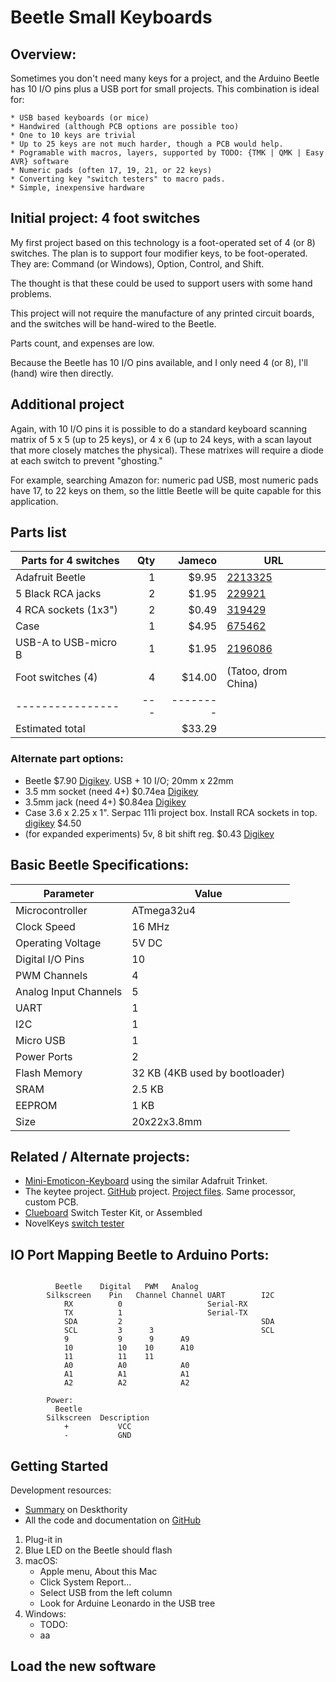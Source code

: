 # Beetle Small Keyboards

## Overview:

Sometimes you don't need many keys for a project, and the Arduino Beetle has 10
I/O pins plus a USB port for small projects. This combination is ideal for:

    * USB based keyboards (or mice)
    * Handwired (although PCB options are possible too)
    * One to 10 keys are trivial
    * Up to 25 keys are not much harder, though a PCB would help.
    * Pogramable with macros, layers, supported by TODO: {TMK | QMK | Easy AVR} software
    * Numeric pads (often 17, 19, 21, or 22 keys)
    * Converting key "switch testers" to macro pads.
    * Simple, inexpensive hardware

## Initial project: 4 foot switches

My first project based on this technology is a foot-operated set of 4 (or 8)
switches. The plan is to support four modifier keys, to be foot-operated. They
are: Command (or Windows), Option, Control, and Shift.

The thought is that these could be used to support users with some hand problems.

This project will not require the manufacture of any printed circuit boards, 
and the switches will be hand-wired to the Beetle.

Parts count, and expenses are low.

Because the Beetle has 10 I/O pins available, and I only need 4 (or 8), I'll
(hand) wire then directly.

## Additional project

Again, with 10 I/O pins it is possible to do a standard keyboard scanning matrix
of 5 x 5 (up to 25 keys), or 4 x 6 (up to 24 keys, with a scan layout that more
closely matches the physical). These matrixes will require a diode at each
switch to prevent "ghosting."

For example, searching Amazon for: numeric pad USB, most numeric pads have 17,
to 22 keys on them, so the little Beetle will be quite capable for this
application.


## Parts list




Parts for 4 switches|Qty| Jameco  |URL
--------------------|--:|--------:|----
Adafruit Beetle     | 1 | $9.95   | [2213325](https://www.jameco.com/z/DFR0282-DFRobot-Beetle-Microcontroller-Arduino-Compatible-_2213325.html)
5 Black RCA jacks   | 2 | $1.95   | [229921](https://www.jameco.com/z/JR1625BLK-Black-Plastic-RCA-Plug-Pack-of-5-_229921.html)
4 RCA sockets (1x3")| 2 | $0.49   | [319429](https://www.jameco.com/z/CA066-Velleman-RCA-Jacks-2-Stereo-Pairs-Red-Black-Nickel-Plated_319249.html)
Case                | 1 | $4.95   | [675462](https://www.jameco.com/z/111-BK-Serpac-Electronic-Enclosures-Enclosure-Black-111-Bk-Hi-Impact-Abs-Plastic_675462.html)
USB-A to USB-micro B| 1 | $1.95   | [2196086](https://www.jameco.com/z/IFA-A104-3-Foot-USB-micro-B-Data-Sync-Charging-Cable_2196086.html)
Foot switches (4)   | 4 | $14.00   | (Tatoo, drom China)
----------------    |---|-------- | 
Estimated total     |   |$33.29   | 

### Alternate part options:

* Beetle $7.90 [Digikey](https://www.digikey.com/product-detail/en/dfrobot/DFR0282/1738-1016-ND/6588438). USB + 10 I/O; 20mm x 22mm
* 3.5 mm socket (need 4+) $0.74ea [Digikey](https://www.digikey.com/product-detail/en/cui-inc/SJ1-3523N/CP1-3523N-ND/738689)
* 3.5mm jack (need 4+) $0.84ea  [Digikey](https://www.digikey.com/product-detail/en/cui-inc/MP3-3501/CP3-1005-ND/992141)
* Case 3.6 x 2.25 x 1". Serpac 111i project box. Install RCA sockets in top. 
[digikey](https://www.digikey.com/product-detail/en/serpac/110IBK/SR110-IB-ND/95415) $4.50
* (for expanded experiments) 5v, 8 bit shift reg. $0.43 [Digikey](https://www.digikey.com/product-detail/en/texas-instruments/SN74HC164N/296-8248-5-ND/376946)



## Basic Beetle Specifications:

  Parameter | Value
  ------------------|-------------
  Microcontroller		|		ATmega32u4
  Clock Speed		|		16 MHz
  Operating Voltage		|		5V DC
  Digital I/O Pins		|		10 
  PWM Channels		|		4 
  Analog Input Channels		|		5 
  UART		|		1 
  I2C		|		1 
  Micro USB		|		1 
  Power Ports		|		2 
  Flash Memory		|		 32 KB (4KB used by bootloader)
  SRAM		|		 2.5 KB
  EEPROM		|		 1 KB
  Size          |  20x22x3.8mm


## Related / Alternate projects:

* [Mini-Emoticon-Keyboard](http://www.instructables.com/id/Mini-Emoticon-Keyboard/
) using the similar Adafruit Trinket.
* The keytee project. [GitHub](https://github.com/trebb/keytee) project. 
[Project files](https://trebb.github.io/keytee/pcb.pdf). Same processor, custom PCB.
* [Clueboard](https://clueboard.co/parts/clueboard-switch-tester) Switch Tester
Kit, or Assembled  
* NovelKeys [switch tester](https://www.novelkeys.xyz/product-category/switchtesters/)

## IO Port Mapping Beetle to Arduino Ports:
```
        
          Beetle    Digital   PWM   Analog
        Silkscreen	  Pin   Channel Channel	UART	    I2C
            RX	        0	                Serial-RX
            TX	        1	                Serial-TX
            SDA	        2	                            SDA
            SCL	        3	   3	                    SCL
            9	        9	   9	  A9		
            10	        10	  10	  A10		
            11	        11	  11	        
            A0	        A0	          A0		
            A1	        A1	          A1		
            A2	        A2	          A2		

        Power:
          Beetle
        Silkscreen	Description
            +           VCC
            -           GND
```

## Getting Started

Development resources:

* [Summary](https://deskthority.net/wiki/Easy_AVR_USB_Keyboard_Firmware) on Deskthority
* All the code and documentation on [GitHub](https://github.com/dhowland/EasyAVR/releases)


1. Plug-it in
2. Blue LED on the Beetle should flash
3. macOS:
    - Apple menu, About this Mac
    - Click System Report...
    - Select USB from the left column
    - Look for Arduine Leonardo in the USB tree
4. Windows:
    - TODO: 
    - aa

## Load the new software



